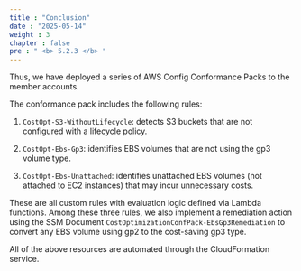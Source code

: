 ```yaml
---
title : "Conclusion"
date : "2025-05-14" 
weight : 3
chapter : false
pre : " <b> 5.2.3 </b> "
---
```


Thus, we have deployed a series of AWS Config Conformance Packs to the member accounts.

The conformance pack includes the following rules:

1. `CostOpt-S3-WithoutLifecycle`: detects S3 buckets that are not configured with a lifecycle policy.

2. `CostOpt-Ebs-Gp3`: identifies EBS volumes that are not using the gp3 volume type.

3. `CostOpt-Ebs-Unattached`: identifies unattached EBS volumes (not attached to EC2 instances) that may incur unnecessary costs.

These are all custom rules with evaluation logic defined via Lambda functions. Among these three rules, we also implement a remediation action using the SSM Document `CostOptimizationConfPack-EbsGp3Remediation` to convert any EBS volume using gp2 to the cost-saving gp3 type.

All of the above resources are automated through the CloudFormation service.